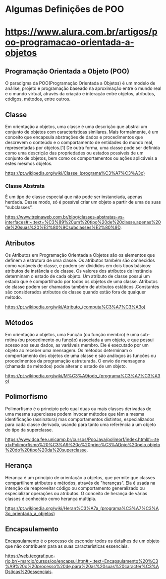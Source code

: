 # **Algumas Definições de POO**

# https://www.alura.com.br/artigos/poo-programacao-orientada-a-objetos

## Programação Orientada a Objeto (POO)

O paradigma da POO(Programação Orientada a Objetos) é um modelo de análise, projeto e programação baseado na aproximação entre o mundo real e o mundo virtual, através da criação e interação entre objetos, atributos, códigos, métodos, entre outros.

## Classe

Em orientação a objetos, uma classe é uma descrição que abstrai um conjunto de objetos com características similares. Mais formalmente, é um conceito que encapsula abstrações de dados e procedimentos que descrevem o conteúdo e o comportamento de entidades do mundo real, representadas por objetos.[1] De outra forma, uma classe pode ser definida como uma descrição das propriedades ou estados possíveis de um conjunto de objetos, bem como os comportamentos ou ações aplicáveis a estes mesmos objetos.

https://pt.wikipedia.org/wiki/Classe_(programa%C3%A7%C3%A3o)

### **Classe Abstrata**

É um tipo de classe especial que não pode ser instanciada, apenas herdada. Desse modo, só é possível criar um objeto a partir de uma de suas “subclasses”.

https://www.treinaweb.com.br/blog/classes-abstratas-vs-interfaces#:~:text=%C3%89%20um%20tipo%20de%20classe,apenas%20de%20suas%20%E2%80%9Csubclasses%E2%80%9D.

## Atributos

Os Atributos em Programação Orientada a Objetos são os elementos que definem a estrutura de uma classe. Os atributos também são conhecidos como variáveis de classe, e podem ser divididos em dois tipos básicos: atributos de instância e de classe. Os valores dos atributos de instância determinam o estado de cada objeto. Um atributo de classe possui um estado que é compartilhado por todos os objetos de uma classe. Atributos de classe podem ser chamados também de atributos estáticos .Constantes são considerados atributos de classe quando estão fora de qualquer método.

https://pt.wikipedia.org/wiki/Atributo_(computa%C3%A7%C3%A3o)

## Métodos

Em orientação a objetos, uma Função (ou função membro) é uma sub-rotina (ou procedimento ou função) associada a um objeto, e que possui acesso aos seus dados, as variáveis membro. Ele é executado por um objeto ao receber uma mensagem. Os métodos determinam o comportamento dos objetos de uma classe e são análogos às funções ou procedimentos da programação estruturada. O envio de mensagens (chamada de métodos) pode alterar o estado de um objeto.

https://pt.wikipedia.org/wiki/M%C3%A9todo_(programa%C3%A7%C3%A3o)

## Polimorfismo

Polimorfismo é o princípio pelo qual duas ou mais classes derivadas de uma mesma superclasse podem invocar métodos que têm a mesma identificação (assinatura) mas comportamentos distintos, especializados para cada classe derivada, usando para tanto uma referência a um objeto do tipo da superclasse.

https://www.dca.fee.unicamp.br/cursos/PooJava/polimorf/index.html#:~:text=Polimorfismo%20%C3%A9%20o%20princ%C3%ADpio%20pelo,objeto%20do%20tipo%20da%20superclasse.

## Herança

Herança é um princípio de orientação a objetos, que permite que classes compartilhem atributos e métodos, através de "heranças". Ela é usada na intenção de reaproveitar código ou comportamento generalizado ou especializar operações ou atributos. O conceito de herança de várias classes é conhecido como herança múltipla.

https://pt.wikipedia.org/wiki/Heran%C3%A7a_(programa%C3%A7%C3%A3o_orientada_a_objetos)

## Encapsulamento

Encapsulamento é o processo de esconder todos os detalhes de um objeto que não contribuem para as suas características essenciais.

https://web.tecgraf.puc-rio.br/~marcio/cursos/oo/encapsul.htm#:~:text=Encapsulamento%20%C3%A9%20o%20processo%20de,para%20as%20suas%20caracter%C3%ADsticas%20essenciais.
